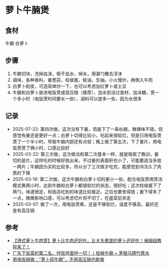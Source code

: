 # 萝卜牛腩煲

## 食材

牛腩 白萝卜

## 步骤

1. 牛腩切块，洗掉血沫，吸干血水，焯水，用漏勺撇去浮沫
2. 调味，各种香料，姜葱蒜，柱侯酱，蚝油，生抽，小火慢炒，再倒入牛肉
3. 白萝卜削皮，可选简单炒一下，也可以考虑加红萝卜或土豆
4. 牛腩和白萝卜放进电饭煲或高压锅（推荐），加水到没过食材，加冰糖，煲一个多小时（电饭煲时间要长一些），调料可以放多一些，因为水很多

## 记录

- 2025-07-22: 第四次做，这次没有下姜，而是下了一条杭椒，微辣味不错，但感觉有姜还是更好一点；白萝卜切得比较小，吃起来很软烂，但是只用电饭煲煲了一个半小时，导致牛腩内部还有点韧；晚上做了第五次，下了姜片，用电饭煲煲了俩小时，口感比较好
- 2025-03-22: 第三次做，这次做法和第二次基本一样，就是吸取了教训，姜切的是片，这样吃的时候好挑出来，不过姜的表面积也小了，可能要适当多放一两片；牛腩因为买的比较多，所以分了三次做才吃完，能感觉到冷冻久了肉质的下降
- 2025-03-16: 第二次做，这次牛腩和白萝卜切的更小一些，配合电饭煲用煲汤模式煮两小时，达到牛腩和白萝卜都很软烂的状态，很好吃；这次柱侯酱下了两勺，味道很足，和饭店吃到的味道比较接近，之后也要舍得放；姜下得多了一点，微微影响口感，可以考虑切片但不切丁，在盛菜前夹走
- 2025-03-07: 做了一次，用电饭煲煮，还是不够软烂，温度不够高，最好还是有高压锅

## 参考

- [【港式萝卜牛肉煲】萝卜比牛肉还好吃，比关东煮里的萝卜还好吃！保姆级教程来了！](https://www.bilibili.com/video/BV14A2RYpEEA/)
- [广东下饭菜的第二名，拌饭拌面拌一切！丨柱候牛腩 + 茅根马蹄竹蔗水](https://www.bilibili.com/video/BV12C4y1W7ox/)
- [用电饭锅做："萝卜炖牛腩"，不用高压锅也能做](https://www.bilibili.com/video/BV12b411q7yw/)

